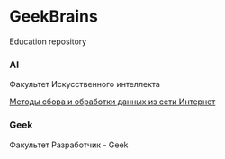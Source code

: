 # GeekBrains
Education repository

### AI

Факультет
Искусственного интеллекта

[Методы сбора и обработки данных из сети Интернет](https://github.com/XYI7I/GeekBrains/tree/main/AI/Method_collecting_Internet_data)

### Geek

Факультет
Разработчик - Geek
